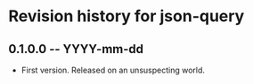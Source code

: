 # Revision history for json-query

## 0.1.0.0 -- YYYY-mm-dd

* First version. Released on an unsuspecting world.
